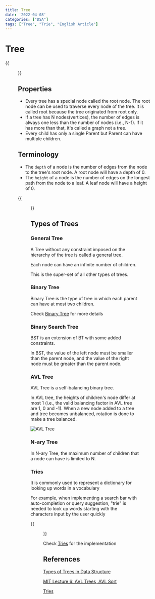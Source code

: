```yaml
---
title: Tree
date: '2022-04-08'
categories: ["DSA"]
tags: ["Tree", "Trie", "English Article"]
---
```


# Tree

{{<figure src="./tree_datastructure.jpeg" alt="Tree" width="75%">}}

## Properties

- Every tree has a special node called the root node. The root node can be used to traverse every node of the tree. It is called root because the tree originated from root only.
- If a tree has N nodes(vertices), the number of edges is always one less than the number of nodes (i.e., N-1). If it has more than that, it's called a graph not a tree.
- Every child has only a single Parent but Parent can have multiple children.

## Terminology

- The `depth` of a node is the number of edges from the node to the tree's root node. A root node will have a depth of 0.
- The `height` of a node is the number of edges on the longest path from the node to a leaf. A leaf node will have a height of 0.

{{<figure src="./height_depth_tree.png" alt="Tree Height and Depth" width="75%">}}

## Types of Trees

### General Tree

A Tree without any constraint imposed on the hierarchy of the tree is called a general tree.

Each node can have an infinite number of children.

This is the super-set of all other types of trees.

### Binary Tree

Binary Tree is the type of tree in which each parent can have at most two children.

Check [Binary Tree](/posts/dsa/binary_tree/) for more details

### Binary Search Tree

BST is an extension of BT with some added constraints.

In BST, the value of the left node must be smaller than the parent node, and the value of the right node must be greater than the parent node.

### AVL Tree

AVL Tree is a self-balancing binary tree.

In AVL tree, the heights of children's node differ at most 1 (i.e., the valid balancing factor in AVL tree are 1, 0 and -1). When a new node added to a tree and tree becomes unbalanced, rotation is done to make a tree balanced.

![AVL Tree](https://www.thecrazyprogrammer.com/wp-content/uploads/2019/09/AVL-Tree.png?ezimgfmt=ng:webp/ngcb1)

### N-ary Tree

In N-ary Tree, the maximum number of children that a node can have is limited to N.

### Tries

It is commonly used to represent a dictionary for looking up words in a vocabulary

For example, when implementing a search bar with auto-completion or query suggestion, "trie" is needed to look up words starting with the characters input by the user quickly

{{<figure src="./query_suggestion.png" alt="Query Suggestion" width="100%">}}

Check [Tries](/posts/dsa/tries/) for the implementation

## References

[Types of Trees in Data Structure](https://www.thecrazyprogrammer.com/2019/09/types-of-trees-in-data-structure.html)

[MIT Lecture 6: AVL Trees, AVL Sort](https://www.youtube.com/watch?v=FNeL18KsWPc)

[Tries](https://albertauyeung.github.io/2020/06/15/python-trie.html/)
